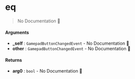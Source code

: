 # eq

> No Documentation 🚧

#### Arguments

- **\_self** : `GamepadButtonChangedEvent` \- No Documentation 🚧
- **other** : `GamepadButtonChangedEvent` \- No Documentation 🚧

#### Returns

- **arg0** : `bool` \- No Documentation 🚧